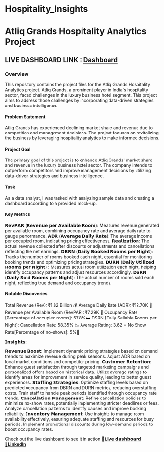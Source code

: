 # Hospitality_Insights

# Atliq Grands Hospitality Analytics Project
## LIVE DASHBOARD LINK : [Dashboard](https://app.powerbi.com/view?r=eyJrIjoiODJmMzE0YzMtYTNmNy00NDlkLTg3YmYtNDE3MDAzMTA2ZDRiIiwidCI6ImM2ZTU0OWIzLTVmNDUtNDAzMi1hYWU5LWQ0MjQ0ZGM1YjJjNCJ9)

### Overview
This repository contains the project files for the Atliq Grands Hospitality Analytics project. Atliq Grands, a prominent player in India's hospitality sector, faced challenges in the luxury business hotel segment. This project aims to address those challenges by incorporating data-driven strategies and business intelligence.

#### Problem Statement
Atliq Grands has experienced declining market share and revenue due to competition and management decisions. The project focuses on revitalizing the business by leveraging hospitality analytics to make informed decisions.

#### Project Goal
The primary goal of this project is to enhance Atliq Grands' market share and revenue in the luxury business hotel sector. The company intends to outperform competitors and improve management decisions by utilizing data-driven strategies and business intelligence.


#### Task
As a data analyst, I was tasked with analyzing sample data and creating a dashboard according to a provided mock-up.

#### Key Metrics
𝗥𝗲𝘃𝗣𝗔𝗥 (𝗥𝗲𝘃𝗲𝗻𝘂𝗲 𝗽𝗲𝗿 𝗔𝘃𝗮𝗶𝗹𝗮𝗯𝗹𝗲 𝗥𝗼𝗼𝗺): Measures revenue generated per available room, combining occupancy rate and average daily rate to gauge performance.
𝗔𝗗𝗥 (𝗔𝘃𝗲𝗿𝗮𝗴𝗲 𝗗𝗮𝗶𝗹𝘆 𝗥𝗮𝘁𝗲): The average income per occupied room, indicating pricing effectiveness.
𝗥𝗲𝗮𝗹𝗶𝘇𝗮𝘁𝗶𝗼𝗻: The actual revenue collected after discounts or adjustments and cancellations reflecting the net earnings.
𝗗𝗕𝗥𝗡 (𝗗𝗮𝗶𝗹𝘆 𝗕𝗼𝗼𝗸𝗲𝗱 𝗥𝗼𝗼𝗺𝘀 𝗽𝗲𝗿 𝗡𝗶𝗴𝗵𝘁): Tracks the number of rooms booked each night, essential for monitoring booking trends and optimizing pricing strategies.
𝗗𝗨𝗥𝗡 (𝗗𝗮𝗶𝗹𝘆 𝗨𝘁𝗶𝗹𝗶𝘇𝗲𝗱 𝗥𝗼𝗼𝗺𝘀 𝗽𝗲𝗿 𝗡𝗶𝗴𝗵𝘁) : Measures actual room utilization each night, helping identify occupancy patterns and adjust resources accordingly.
𝗗𝗦𝗥𝗡 (𝗗𝗮𝗶𝗹𝘆 𝗦𝗼𝗹𝗱 𝗥𝗼𝗼𝗺𝘀 𝗽𝗲𝗿 𝗡𝗶𝗴𝗵𝘁): The actual number of rooms sold each night, reflecting true demand and occupancy trends.


#### Notable Discoveries
Total Revenue (Rev): ₹1.82 Billion 💰
Average Daily Rate (ADR): ₹12.70K 🏨
Revenue per Available Room (RevPAR): ₹7.29K 💸
Occupancy Rate [Percentage of occupied rooms]: 57.8%🛏️
DSRN [Daily Sellable Rooms per Night]: 
Cancellation Rate: 58.35% 📉
Average Rating: 3.62 ⭐
No Show Rate[Percentage of no-shows]: 5%🚫

𝗜𝗻𝘀𝗶𝗴𝗵𝘁𝘀:

𝗥𝗲𝘃𝗲𝗻𝘂𝗲 𝗕𝗼𝗼𝘀𝘁:
Implement dynamic pricing strategies based on demand trends to maximize revenue during peak seasons.
Adjust ADR based on local market conditions and competitor pricing.
𝗖𝘂𝘀𝘁𝗼𝗺𝗲𝗿 𝗥𝗲𝘁𝗲𝗻𝘁𝗶𝗼𝗻:
Enhance guest satisfaction through targeted marketing campaigns and personalized offers based on historical data.
Utilize average ratings to identify areas for improvement in service quality, leading to better guest experiences.
𝗦𝘁𝗮𝗳𝗳𝗶𝗻𝗴 𝗦𝘁𝗿𝗮𝘁𝗲𝗴𝗶𝗲𝘀:
Optimize staffing levels based on predicted occupancy from DBRN and DURN metrics, reducing overstaffing costs.
Train staff to handle peak periods identified through occupancy rate trends.
𝗖𝗮𝗻𝗰𝗲𝗹𝗹𝗮𝘁𝗶𝗼𝗻 𝗠𝗮𝗻𝗮𝗴𝗲𝗺𝗲𝗻𝘁:
Refine cancellation policies to minimize no-show rates, potentially implementing stricter deadlines or fees.
Analyze cancellation patterns to identify causes and improve booking reliability.
𝗜𝗻𝘃𝗲𝗻𝘁𝗼𝗿𝘆 𝗠𝗮𝗻𝗮𝗴𝗲𝗺𝗲𝗻𝘁:
Use insights to manage room availability effectively, ensuring adequate staffing and resources for busy periods.
Implement promotional discounts during low-demand periods to boost occupancy rates.

Check out the live dashboard to see it in action
[🔗𝗟𝗶𝘃𝗲 𝗱𝗮𝘀𝗵𝗯𝗼𝗮𝗿𝗱](https://app.powerbi.com/view?r=eyJrIjoiODJmMzE0YzMtYTNmNy00NDlkLTg3YmYtNDE3MDAzMTA2ZDRiIiwidCI6ImM2ZTU0OWIzLTVmNDUtNDAzMi1hYWU5LWQ0MjQ0ZGM1YjJjNCJ9)
[🔗**LinkedIn**](https://www.linkedin.com/in/shaikimran1/)



